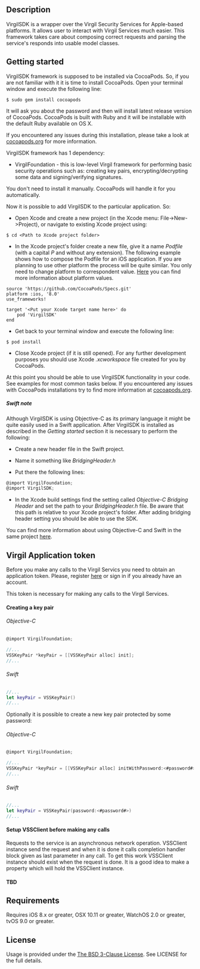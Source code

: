 ## Description

VirgilSDK is a wrapper over the Virgil Security Services for Apple-based platforms. It allows user to interact with Virgil Services much easier. This framework takes care about composing correct requests and parsing the service's responds into usable model classes.  

## Getting started

VirgilSDK framework is supposed to be installed via CocoaPods. So, if you are not familiar with it it is time to install CocoaPods. Open your terminal window and execute the following line:
```
$ sudo gem install cocoapods
``` 
It will ask you about the password and then will install latest release version of CocoaPods. CocoaPods is built with Ruby and it will be installable with the default Ruby available on OS X.

If you encountered any issues during this installation, please take a look at [cocoapods.org](https://guides.cocoapods.org/using/getting-started.html) for more information.

VirgilSDK framework has 1 dependency:
 
- VirgilFoundation - this is low-level Virgil framework for performing basic security operations such as: creating key pairs, encrypting/decrypting some data and signing/verifying signatures.

You don't need to install it manually. CocoaPods will handle it for you automatically.

Now it is possible to add VirgilSDK to the particular application. So:

- Open Xcode and create a new project (in the Xcode menu: File->New->Project), or navigate to existing Xcode project using:

```
$ cd <Path to Xcode project folder>
```

- In the Xcode project's folder create a new file, give it a name *Podfile* (with a capital *P* and without any extension). The following example shows how to compose the Podfile for an iOS application. If you are planning to use other platform the process will be quite similar. You only need to change platform to correspondent value. [Here](https://guides.cocoapods.org/syntax/podfile.html#platform) you can find more information about platform values.

```
source 'https://github.com/CocoaPods/Specs.git'
platform :ios, '8.0'
use_frameworks!

target '<Put your Xcode target name here>' do
	pod 'VirgilSDK'
end
```

- Get back to your terminal window and execute the following line:

```
$ pod install
```
 
- Close Xcode project (if it is still opened). For any further development purposes you should use Xcode *.xcworkspace* file created for you by CocoaPods.
 
At this point you should be able to use VirgilSDK functionality in your code. See examples for most common tasks below.
If you encountered any issues with CocoaPods installations try to find more information at [cocoapods.org](https://guides.cocoapods.org/using/getting-started.html).

##### Swift note
Although VirgilSDK is using Objective-C as its primary language it might be quite easily used in a Swift application.
After VirgilSDK is installed as described in the *Getting started* section it is necessary to perform the following:

- Create a new header file in the Swift project.

- Name it something like *BridgingHeader.h*

- Put there the following lines:
``` objective-c
@import VirgilFoundation;
@import VirgilSDK;
```

- In the Xcode build settings find the setting called *Objective-C Bridging Header* and set the path to your *BridgingHeader.h* file. Be aware that this path is relative to your Xcode project's folder. After adding bridging header setting you should be able to use the SDK.

You can find more information about using Objective-C and Swift in the same project [here](https://developer.apple.com/library/ios/documentation/Swift/Conceptual/BuildingCocoaApps/MixandMatch.html).

## Virgil Application token

Before you make any calls to the Virgil Servics you need to obtain an application token. Please, register [here](https://api.virgilsecurity.com/signin) or sign in if you already have an account.

This token is necessary for making any calls to the Virgil Services. 

#### Creating a key pair

###### Objective-C
```objective-c
@import VirgilFoundation;

//...
VSSKeyPair *keyPair = [[VSSKeyPair alloc] init];
//...
```

###### Swift
```swift
//...
let keyPair = VSSKeyPair()
//...
```

Optionally it is possible to create a new key pair protected by some password:

###### Objective-C
```objective-c
@import VirgilFoundation;

//...
VSSKeyPair *keyPair = [[VSSKeyPair alloc] initWithPassword:<#password#>];
//...
```

###### Swift
```swift
//...
let keyPair = VSSKeyPair(password:<#password#>)
//...
```

#### Setup VSSClient before making any calls

Requests to the service is an asynchronous network operation. VSSClient instance send the request and when it is done it calls completion handler block given as last parameter in any call. To get this work VSSClient instance should exist when the request is done. It is a good idea to make a property which will hold the VSSClient instance. 

#### TBD

## Requirements

Requires iOS 8.x or greater, OSX 10.11 or greater, WatchOS 2.0 or greater, tvOS 9.0 or greater.

## License

Usage is provided under the [The BSD 3-Clause License](http://opensource.org/licenses/BSD-3-Clause). See LICENSE for the full details.